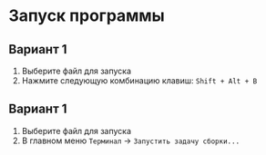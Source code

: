 # Запуск программы

## Вариант 1
1. Выберите файл для запуска
2. Нажмите следующую комбинацию клавиш: `Shift + Alt + B`

## Вариант 1
1. Выберите файл для запуска
2. В главном меню `Терминал` -> `Запустить задачу сборки...`